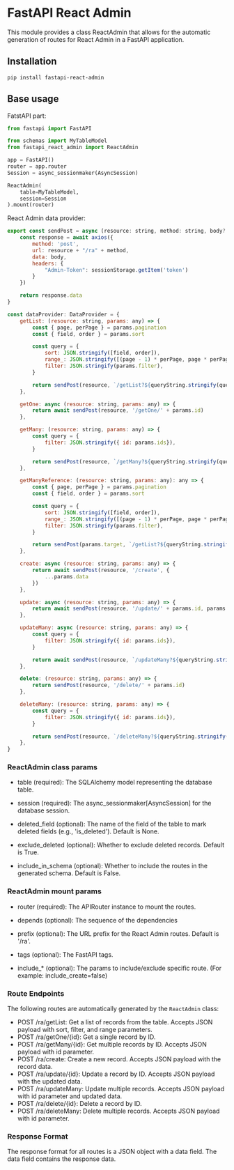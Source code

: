 # FastAPI React Admin

This module provides a class ReactAdmin that allows for the automatic generation of routes for React Admin in a FastAPI application.

## Installation
```console
pip install fastapi-react-admin
```

## Base usage

FatstAPI part: 
```python
from fastapi import FastAPI

from schemas import MyTableModel
from fastapi_react_admin import ReactAdmin

app = FastAPI()
router = app.router
Session = async_sessionmaker(AsyncSession)

ReactAdmin(
    table=MyTableModel,  
    session=Session
).mount(router)
```

React Admin data provider:
```js
export const sendPost = async (resource: string, method: string, body?: any) => {
    const response = await axios({
        method: 'post',
        url: resource + "/ra" + method,
        data: body,
        headers: {
            "Admin-Token": sessionStorage.getItem('token')
        }
    })

    return response.data
}

const dataProvider: DataProvider = {
    getList: (resource: string, params: any) => {
        const { page, perPage } = params.pagination
        const { field, order } = params.sort

        const query = {
            sort: JSON.stringify([field, order]),
            range_: JSON.stringify([(page - 1) * perPage, page * perPage - 1]),
            filter: JSON.stringify(params.filter),
        }

        return sendPost(resource, `/getList?${queryString.stringify(query)}`)
    },

    getOne: async (resource: string, params: any) => {
        return await sendPost(resource, '/getOne/' + params.id)
    },

    getMany: (resource: string, params: any) => {
        const query = {
            filter: JSON.stringify({ id: params.ids}),
        }

        return sendPost(resource, `/getMany?${queryString.stringify(query)}`)
    },

    getManyReference: (resource: string, params: any): any => {
        const { page, perPage } = params.pagination
        const { field, order } = params.sort

        const query = {
            sort: JSON.stringify([field, order]),
            range_: JSON.stringify([(page - 1) * perPage, page * perPage - 1]),
            filter: JSON.stringify(params.filter),
        }

        return sendPost(params.target, `/getList?${queryString.stringify(query)}`)
    },

    create: async (resource: string, params: any) => {
        return await sendPost(resource, '/create', { 
            ...params.data
        })
    },

    update: async (resource: string, params: any) => {
        return await sendPost(resource, '/update/' + params.id, params.data)
    },

    updateMany: async (resource: string, params: any) => {
        const query = {
            filter: JSON.stringify({ id: params.ids}),
        }

        return await sendPost(resource, `/updateMany?${queryString.stringify(query)}`, params.data)
    },

    delete: (resource: string, params: any) => {
        return sendPost(resource, '/delete/' + params.id)
    },

    deleteMany: (resource: string, params: any) => {
        const query = {
            filter: JSON.stringify({ id: params.ids}),
        }

        return sendPost(resource, `/deleteMany?${queryString.stringify(query)}` )
    },
}

```


### ReactAdmin class params
- table (required): The SQLAlchemy model representing the database table.

- session (required): The async_sessionmaker[AsyncSession] for the database session.

- deleted_field (optional): The name of the field of the table to mark deleted fields (e.g., 'is_deleted'). Default is None.

- exclude_deleted (optional): Whether to exclude deleted records. Default is True.

- include_in_schema (optional): Whether to include the routes in the generated schema. Default is False.

### ReactAdmin mount params
- router (required): The APIRouter instance to mount the routes.

- depends (optional): The sequence of the dependencies

- prefix (optional): The URL prefix for the React Admin routes. Default is '/ra'.

- tags (optional): The FastAPI tags.

- include_* (optional): The params to include/exclude specific route. (For example: include_create=false)

### Route Endpoints
The following routes are automatically generated by the `ReactAdmin` class:

- POST /ra/getList: Get a list of records from the table. Accepts JSON payload with sort, filter, and range parameters.
- POST /ra/getOne/{id}: Get a single record by ID.
- POST /ra/getMany/{id}: Get multiple records by ID. Accepts JSON payload with id parameter.
- POST /ra/create: Create a new record. Accepts JSON payload with the record data.
- POST /ra/update/{id}: Update a record by ID. Accepts JSON payload with the updated data.
- POST /ra/updateMany: Update multiple records. Accepts JSON payload with id parameter and updated data.
- POST /ra/delete/{id}: Delete a record by ID.
- POST /ra/deleteMany: Delete multiple records. Accepts JSON payload with id parameter.

### Response Format
The response format for all routes is a JSON object with a data field. The data field contains the response data.